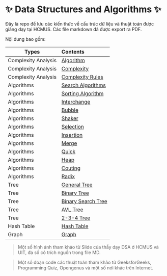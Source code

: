 <link rel="stylesheet" href="./main.css">

# ✨ Data Structures and Algorithms ✨

Đây là repo để lưu các kiến thức về cấu trúc dữ liệu và thuật toán được giảng dạy tại HCMUS. Các file markdown đã được export ra PDF.

Nội dung bao gồm:

| Types               | Contents                                    |
| ------------------- | :------------------------------------------ |
| Complexity Analysis | [Algorithm](Complexity/src/Algorithm.md)    |
| Complexity Analysis | [Complexity](Complexity/src/Complexity.md)  |
| Complexity Analysis | [Complexity Rules](Complexity/src/Rules.md) |
| Algorithms          | [Search Algorithms](Search/Searching.md)    |
| Algorithms          | [Sorting Algorithm](Sort/src/Sorting.md)    |
| Algorithms          | [Interchange](Sort/src/Interchange.md)      |
| Algorithms          | [Bubble](Sort/src/Bubble.md)                |
| Algorithms          | [Shaker](Sort/src/Shaker.md)                |
| Algorithms          | [Selection](Sort/src/Selection.md)          |
| Algorithms          | [Insertion](Sort/src/Insertion.md)          |
| Algorithms          | [Merge](Sort/src/Merge.md)                  |
| Algorithms          | [Quick](Sort/src/Quick.md)                  |
| Algorithms          | [Heap](Sort/src/Heap.md)                    |
| Algorithms          | [Couting](Sort/src/Counting.md)             |
| Algorithms          | [Radix](Sort/src/Radix.md)                  |
| Tree                | [General Tree](Tree/tree/src/tree.md)       |
| Tree                | [Binary Tree](Tree/tree/src/bt.md)          |
| Tree                | [Binary Search Tree](Tree/tree/src/bst.md)  |
| Tree                | [AVL Tree](Tree/avl/avl.md)                 |
| Tree                | [2-3-4 Tree](Tree/2-3-4/2-3-4.md)           |
| Hash Table          | [Hash Table](HashTable/HashTable.md)        |
| Graph               | [Graph](Graph/Graph.md)                     |

> Một số hình ảnh tham khảo từ Slide của thầy dạy DSA ở HCMUS và UIT, đa số có trích nguồn trong file MD.

> Một số đoạn code các thuật toán tham khảo từ GeeksforGeeks, Programming Quiz, Opengenus và một số nơi khác trên Internet.
